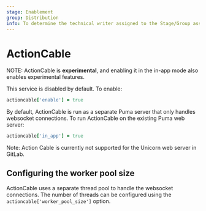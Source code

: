```yaml
---
stage: Enablement
group: Distribution
info: To determine the technical writer assigned to the Stage/Group associated with this page, see https://about.gitlab.com/handbook/engineering/ux/technical-writing/#designated-technical-writers
---
```


# ActionCable

NOTE:
ActionCable is **experimental**, and enabling it in the in-app mode also enables experimental features.

This service is disabled by default. To enable:

```ruby
actioncable['enable'] = true
```

By default, ActionCable is run as a separate Puma server that only handles websocket connections. To run ActionCable on
the existing Puma web server:

```ruby
actioncable['in_app'] = true
```

Note: Action Cable is currently not supported for the Unicorn web server in GitLab.

## Configuring the worker pool size

ActionCable uses a separate thread pool to handle the websocket connections. The number of threads can be configured
using the `actioncable['worker_pool_size']` option.
